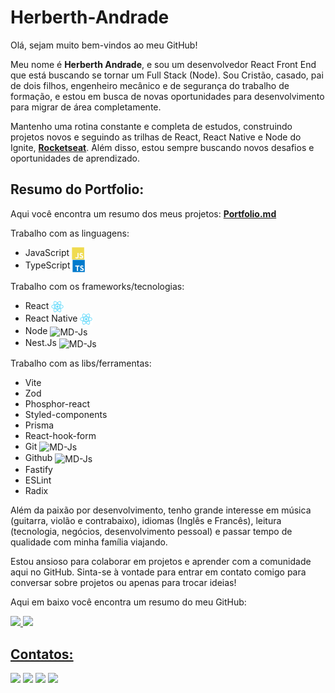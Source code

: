 # Herberth-Andrade

Olá, sejam muito bem-vindos ao meu GitHub!

Meu nome é **Herberth Andrade**, e sou um desenvolvedor React Front End que está buscando se tornar um Full Stack (Node). Sou Cristão, casado, pai de dois filhos, engenheiro mecânico e de segurança do trabalho de formação, e estou em busca de novas oportunidades para desenvolvimento para migrar de área completamente.

Mantenho uma rotina constante e completa de estudos, construindo projetos novos e seguindo as trilhas de React, React Native e Node do Ignite, **[Rocketseat](https://www.rocketseat.com.br/)**. Além disso, estou sempre buscando novos desafios e oportunidades de aprendizado.

## Resumo do Portfolio:

Aqui você encontra um resumo dos meus projetos: **[Portfolio.md](https://github.com/andrademech)**
<br />

Trabalho com as linguagens:

<div>
  <ul>
    <li>
      JavaScript
      <img align="center" alt="MD-Js" height="20" width="20" src="https://raw.githubusercontent.com/devicons/devicon/master/icons/javascript/javascript-plain.svg">
    </li>
    <li>
      TypeScript
      <img align="center" alt="MD-Js" height="20" width="20" src="https://raw.githubusercontent.com/devicons/devicon/master/icons/typescript/typescript-plain.svg">
    </li>
  </ul>
</div>

Trabalho com os frameworks/tecnologias:

<div>
  <ul>
    <li>
      React
      <img align="center" alt="MD-Js" height="20" width="20" src="https://raw.githubusercontent.com/devicons/devicon/master/icons/react/react-original.svg">
    </li>
    <li>
      React Native
      <img align="center" alt="MD-Js" height="20" width="20" src="https://raw.githubusercontent.com/devicons/devicon/master/icons/react/react-original.svg">
    </li>
    <li>
      Node
      <img align="center" alt="MD-Js" height="20" width="20" src="https://cdn.jsdelivr.net/gh/devicons/devicon/icons/nodejs/nodejs-original.svg" />
    </li>
    <li>
      Nest.Js
      <img align="center" alt="MD-Js" height="20" width="20" src="https://cdn.jsdelivr.net/gh/devicons/devicon/icons/nestjs/nestjs-plain.svg" />
    </li>
  </ul>
</div>

Trabalho com as libs/ferramentas:

<div>
  <ul>
    <li>
      Vite
    </li>
    <li>
      Zod
    </li>
    <li>
      Phosphor-react
    </li>
    <li>
      Styled-components
    </li>
    <li>
      Prisma
    </li>
    <li>
      React-hook-form
    </li>
    <li>
      Git
      <img align="center" alt="MD-Js" height="20" width="20" src="https://cdn.jsdelivr.net/gh/devicons/devicon/icons/git/git-original.svg" />
    </li>
    <li>
      Github
      <img align="center" alt="MD-Js" height="20" width="20" src="https://cdn.jsdelivr.net/gh/devicons/devicon/icons/github/github-original.svg" />
    </li>
    <li>
      Fastify
    </li>
    <li>
      ESLint
    </li>
    <li>
      Radix
    </li>
  </ul>
</div>

Além da paixão por desenvolvimento, tenho grande interesse em música (guitarra, violão e contrabaixo), idiomas (Inglês e Francês), leitura (tecnologia, negócios, desenvolvimento pessoal) e passar tempo de qualidade com minha família viajando.

Estou ansioso para colaborar em projetos e aprender com a comunidade aqui no GitHub. Sinta-se à vontade para entrar em contato comigo para conversar sobre projetos ou apenas para trocar ideias!

Aqui em baixo você encontra um resumo do meu GitHub:

<div align="left">
  <a href="https://github.com/andrademech">
  <img height="180em" src="https://github-readme-stats.vercel.app/api?username=andrademech&show_icons=true&theme=dracula&include_all_commits=true&count_private=true"/>
  <img height="180em" src="https://github-readme-stats.vercel.app/api/top-langs/?username=andrademech&layout=compact&langs_count=7&theme=dracula"/>
</div>

## Contatos:

<div>
  <a href="https://instagram.com/herberth.dev" target="_blank"><img src="https://img.shields.io/badge/-Instagram-%23E4405F?style=for-the-badge&logo=instagram&logoColor=white" target="_blank"></a>
  <a href="https://www.twitch.tv/seu-usuário-aqui" target="_blank"><img src="https://img.shields.io/badge/Twitch-9146FF?style=for-the-badge&logo=twitch&logoColor=white" target="_blank"></a>
  <a href = "mailto:dev.herberth@gmail.com"><img src="https://img.shields.io/badge/Gmail-D14836?style=for-the-badge&logo=gmail&logoColor=white" target="_blank"></a>
  <a href="https://www.linkedin.com/in/herberth-andrade-759b10127/" target="_blank"><img src="https://img.shields.io/badge/-LinkedIn-%230077B5?style=for-the-badge&logo=linkedin&logoColor=white" target="_blank"></a>   
</div>

